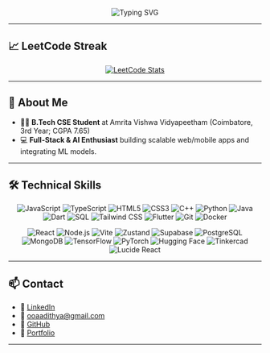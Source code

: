 ﻿
<p align="center">
  <img src="https://readme-typing-svg.herokuapp.com?font=Fira+Code&size=24&pause=1000&color=374151&width=600&lines=Hello+there!+I%27m+Adithya+Monish+Kumar+K.&amp;center=true" alt="Typing SVG"/>
</p>

---

## 📈 LeetCode Streak

<p align="center">
  <a href="https://leetcode.com/Adithya_Monish_Kumar_K/" target="_blank">
    <img src="https://leetcard.jacoblin.cool/Adithya_Monish_Kumar_K?theme=unicorn&ext=activity" alt="LeetCode Stats"/>
  </a>
</p>

---

## 🚀 About Me

- 👨‍🎓 **B.Tech CSE Student** at Amrita Vishwa Vidyapeetham (Coimbatore, 3rd Year; CGPA 7.65)
- 💻 **Full-Stack & AI Enthusiast** building scalable web/mobile apps and integrating ML models.

---

## 🛠️ Technical Skills

<p align="center">
  <img src="https://img.shields.io/badge/JavaScript-F7DF1E?style=for-the-badge&logo=javascript&logoColor=black" alt="JavaScript"/>
  <img src="https://img.shields.io/badge/TypeScript-3178C6?style=for-the-badge&logo=typescript&logoColor=white" alt="TypeScript"/>
  <img src="https://img.shields.io/badge/HTML5-E34F26?style=for-the-badge&logo=html5&logoColor=white" alt="HTML5"/>
  <img src="https://img.shields.io/badge/CSS3-1572B6?style=for-the-badge&logo=css3&logoColor=white" alt="CSS3"/>
  <img src="https://img.shields.io/badge/C%2B%2B-00599C?style=for-the-badge&logo=c%2B%2B&logoColor=white" alt="C++"/>
  <img src="https://img.shields.io/badge/Python-3776AB?style=for-the-badge&logo=python&logoColor=white" alt="Python"/>
  <img src="https://img.shields.io/badge/Java-007396?style=for-the-badge&logo=java&logoColor=white" alt="Java"/>
  <img src="https://img.shields.io/badge/Dart-0175C2?style=for-the-badge&logo=dart&logoColor=white" alt="Dart"/>
  <img src="https://img.shields.io/badge/SQL-4479A1?style=for-the-badge&logo=MySQL&logoColor=white" alt="SQL"/>
  <img src="https://img.shields.io/badge/TailwindCSS-06B6D4?style=for-the-badge&logo=tailwind-css&logoColor=white" alt="Tailwind CSS"/>
  <img src="https://img.shields.io/badge/Flutter-02569B?style=for-the-badge&logo=flutter&logoColor=white" alt="Flutter"/>
  <img src="https://img.shields.io/badge/Git-F05032?style=for-the-badge&logo=git&logoColor=white" alt="Git"/>
  <img src="https://img.shields.io/badge/Docker-2496ED?style=for-the-badge&logo=docker&logoColor=white" alt="Docker"/>
</p>

<p align="center">
  <img src="https://img.shields.io/badge/React-20232A?style=for-the-badge&logo=react&logoColor=61DAFB" alt="React"/>
  <img src="https://img.shields.io/badge/Node.js-339933?style=for-the-badge&logo=node.js&logoColor=white" alt="Node.js"/>
  <img src="https://img.shields.io/badge/Vite-646CFF?style=for-the-badge&logo=vite&logoColor=white" alt="Vite"/>
  <img src="https://img.shields.io/badge/Zustand-000000?style=for-the-badge&logo=zustand&logoColor=white" alt="Zustand"/>
  <img src="https://img.shields.io/badge/Supabase-3ECF8E?style=for-the-badge&logo=supabase&logoColor=white" alt="Supabase"/>
  <img src="https://img.shields.io/badge/PostgreSQL-4169E1?style=for-the-badge&logo=postgresql&logoColor=white" alt="PostgreSQL"/>
  <img src="https://img.shields.io/badge/MongoDB-47A248?style=for-the-badge&logo=mongodb&logoColor=white" alt="MongoDB"/>
  <img src="https://img.shields.io/badge/TensorFlow-FF6F00?style=for-the-badge&logo=tensorflow&logoColor=white" alt="TensorFlow"/>
  <img src="https://img.shields.io/badge/PyTorch-EE4C2C?style=for-the-badge&logo=pytorch&logoColor=white" alt="PyTorch"/>
  <img src="https://img.shields.io/badge/HuggingFace-F99000?style=for-the-badge&logo=huggingface&logoColor=white" alt="Hugging Face"/>
  <img src="https://img.shields.io/badge/Tinkercad-FF9800?style=for-the-badge&logo=tinkercad&logoColor=white" alt="Tinkercad"/>
  <img src="https://img.shields.io/badge/LucideReact-000000?style=for-the-badge&logo=lucide&logoColor=white" alt="Lucide React"/>
</p>

---

## 📫 Contact

- 🔗 [LinkedIn](https://www.linkedin.com/in/adithya-monish-kumar-k/)  
- 📨 ooaadithya@gmail.com  
- 🔗 [GitHub](https://github.com/Adithya-Monish-Kumar-K)
- 🔗 [Portfolio](https://adithyamonishkumarkportfolio.vercel.app/)


---

